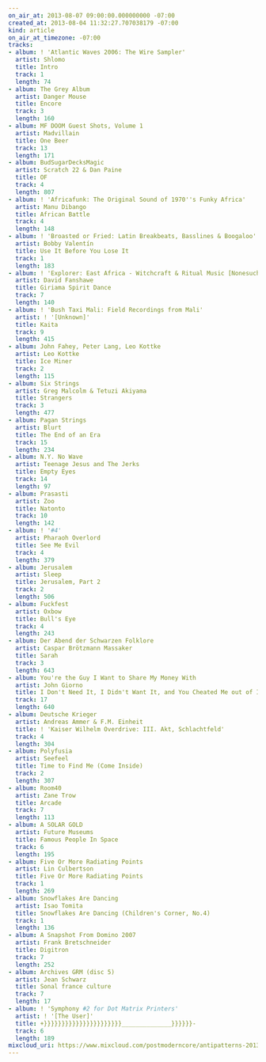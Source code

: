 ```yaml
---
on_air_at: 2013-08-07 09:00:00.000000000 -07:00
created_at: 2013-08-04 11:32:27.707038179 -07:00
kind: article
on_air_at_timezone: -07:00
tracks:
- album: ! 'Atlantic Waves 2006: The Wire Sampler'
  artist: Shlomo
  title: Intro
  track: 1
  length: 74
- album: The Grey Album
  artist: Danger Mouse
  title: Encore
  track: 3
  length: 160
- album: MF DOOM Guest Shots, Volume 1
  artist: Madvillain
  title: One Beer
  track: 13
  length: 171
- album: BudSugarDecksMagic
  artist: Scratch 22 & Dan Paine
  title: OF
  track: 4
  length: 807
- album: ! 'Africafunk: The Original Sound of 1970''s Funky Africa'
  artist: Manu Dibango
  title: African Battle
  track: 4
  length: 148
- album: ! 'Broasted or Fried: Latin Breakbeats, Basslines & Boogaloo'
  artist: Bobby Valentín
  title: Use It Before You Lose It
  track: 1
  length: 183
- album: ! 'Explorer: East Africa - Witchcraft & Ritual Music [Nonesuch]'
  artist: David Fanshawe
  title: Giriama Spirit Dance
  track: 7
  length: 140
- album: ! 'Bush Taxi Mali: Field Recordings from Mali'
  artist: ! '[Unknown]'
  title: Kaita
  track: 9
  length: 415
- album: John Fahey, Peter Lang, Leo Kottke
  artist: Leo Kottke
  title: Ice Miner
  track: 2
  length: 115
- album: Six Strings
  artist: Greg Malcolm & Tetuzi Akiyama
  title: Strangers
  track: 3
  length: 477
- album: Pagan Strings
  artist: Blurt
  title: The End of an Era
  track: 15
  length: 234
- album: N.Y. No Wave
  artist: Teenage Jesus and The Jerks
  title: Empty Eyes
  track: 14
  length: 97
- album: Prasasti
  artist: Zoo
  title: Natonto
  track: 10
  length: 142
- album: ! '#4'
  artist: Pharaoh Overlord
  title: See Me Evil
  track: 4
  length: 379
- album: Jerusalem
  artist: Sleep
  title: Jerusalem, Part 2
  track: 2
  length: 506
- album: Fuckfest
  artist: Oxbow
  title: Bull's Eye
  track: 4
  length: 243
- album: Der Abend der Schwarzen Folklore
  artist: Caspar Brötzmann Massaker
  title: Sarah
  track: 3
  length: 643
- album: You're the Guy I Want to Share My Money With
  artist: John Giorno
  title: I Don't Need It, I Didn't Want It, and You Cheated Me out of It
  track: 17
  length: 640
- album: Deutsche Krieger
  artist: Andreas Ammer & F.M. Einheit
  title: ! 'Kaiser Wilhelm Overdrive: III. Akt, Schlachtfeld'
  track: 4
  length: 304
- album: Polyfusia
  artist: Seefeel
  title: Time to Find Me (Come Inside)
  track: 2
  length: 307
- album: Room40
  artist: Zane Trow
  title: Arcade
  track: 7
  length: 113
- album: A SOLAR GOLD
  artist: Future Museums
  title: Famous People In Space
  track: 6
  length: 195
- album: Five Or More Radiating Points
  artist: Lin Culbertson
  title: Five Or More Radiating Points
  track: 1
  length: 269
- album: Snowflakes Are Dancing
  artist: Isao Tomita
  title: Snowflakes Are Dancing (Children's Corner, No.4)
  track: 1
  length: 136
- album: A Snapshot From Domino 2007
  artist: Frank Bretschneider
  title: Digitron
  track: 7
  length: 252
- album: Archives GRM (disc 5)
  artist: Jean Schwarz
  title: Sonal france culture
  track: 7
  length: 17
- album: ! 'Symphony #2 for Dot Matrix Printers'
  artist: ! '[The User]'
  title: +}}}}}}}}}}}}}}}}}}}}}}______________}}}}}}-
  track: 6
  length: 189
mixcloud_uri: https://www.mixcloud.com/postmoderncore/antipatterns-2013-08-07/
---
```

